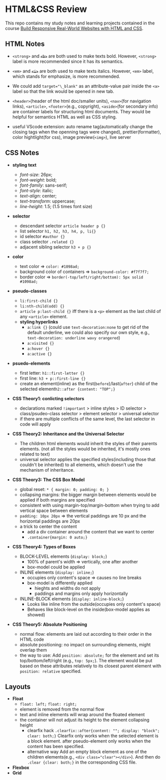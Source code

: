 # HTML&CSS Review

This repo contains my study notes and learning projects contained in the course [Build Responsive Real-World Websites with HTML and CSS](https://www.udemy.com/course/design-and-develop-a-killer-website-with-html5-and-css3/).

## HTML Notes

- `<strong>` and ~~`<b>`~~ are both used to make texts bold. However, `<strong>` label is more recommended since it has its semantics.

- `<em>` and ~~`<i>`~~ are both used to make texts italics. However, `<em>` label, which stands for emphasize, is more recommended.

- We could add `target="\_blank"` as an attribute-value pair inside the `<a>` label so that the link would be opened in new tab.

- `<header>`(header of the html doc/smaller units), `<nav>`(for navigation links), `<article>`, `<footer>`(e.g., copyright), `<aside>`(for secondary info) are container labels for structuring html documents. They would be helpful for semantics HTML as well as CSS styling.

- useful VScode extension: auto rename tag(automatically change the closing tags when the openning tags were changed), prettier(formatter), color hightlight(for css), image preview(`<img>`), live server

## CSS Notes

- **styling text**

  - _font-size_: 26px;
  - _font-weight_: bold;
  - _font-family_: sans-serif;
  - _font-style_: italic;
  - _text-align_: center;
  - _text-transform_: uppercase;
  - _line-height_: 1.5; (1.5 times font size)

- **selector**

  - descendant selector `article header p {}`
  - list selector `h1, h2, h3, h4, p, li{}`
  - id selector `#author {}`
  - class selector `.related {}`
  - adjacent sibling selector `h3 + p {}`

- **color**

  - text color => `color: #1098ad;`
  - background color of containers => `background-color: #f7f7f7;`
  - border color => `border(-top/left/right/bottom): 5px solid #1098ad;`

- **pseudo-classes**

  - `li:first-child {}`
  - `li:nth-child(odd) {}`
  - `article p:last-child {}` iff there is a `<p>` element as the last child of any `<article>` element.
  - **styling hyperlinks**
    - `a:link {}` (could use `text-decoration:none` to get rid of the default underline, we could also specify our own style, e.g., `text-decoration: underline wavy orangered`)
    - `a:visited {}`
    - `a:hover {}`
    - `a:active {}`

- **psuedo-elements**

  - first letter: `h1::first-letter {}`
  - first line: `h3 + p::first-line {}`
  - create an element(inline) as the first(`before`)/last(`after`) child of the selected element`h2::after {content: "TOP";}`

- **CSS Theory1: conlicting selectors**
  - declarations marked `!important` > inline styles > ID selector > class/psudeo-class selector > element selector > universal selector
  - if there are multiple conflicts of the same level, the last selector in code will apply
- **CSS Theory2: Inheritance and the Universal Selector**
  - The children html elements would inherit the styles of their parents elements. (not all the styles would be inherited, it's mostly ones related to text)
  - universal selector applies the specified styles(including those that couldn't be inherited) to all elements, which doesn't use the mechanism of inheritance.
- **CSS Theory3: The CSS Box Model**
  - global reset:
    `* {
  margin: 0;
  padding: 0;
}`
  - collapsing margins: the bigger margin between elements would be applied if both margins are specified
  - consistent with using margin-top/margin-bottom when trying to add vertical space between elements
  - `padding: 10px 20px` => the vertical paddings are 10 px and the horizontal paddings are 20px
  - a trick to center the content
    - add a div container around the content that we want to center
    - `.container{margin: 0 auto;}`
- **CSS Theory4: Types of Boxes**
  - BLOCK-LEVEL elements (`display: block;`)
    - 100% of parent's width => vertically, one after another
    - box-model could be applied
  - INLINE elements (`display: inline;`)
    - occupies only content's space => causes no line breaks
    - box-model is differently applied
      - hieghts and widths do not apply
      - paddings and margins only apply horizontally
  - INLINE-BLOCK elements (`display: inline-block;`)
    - Looks like inline from the outside(occupies only content's space)
    - Behaves like block-level on the inside(box-model applies as showed)
- **CSS Theory5: Absolute Positioning**
  - normal flow: elements are laid out according to their order in the HTML code
  - absolute positioning: no impact on surrounding elements, might overlap them
  - the way to use: Add `position: absolute;` for the element and set its top/bottom/left/right (e.g., `top: 5px;`). The element would be put based on these attributes relatively to its closest parent element with `position: relative` specified.

## Layouts

- **Float**
  - `float: left;` `float: right;`
  - element is removed from the normal flow
  - text and inline elements will wrap around the floated element
  - the container will not adjust its height to the element
    collapsing height
    - clearfix hack
      `.clearfix::after{content: ""; display: "block"; clear: both;}` Clearfix only works when the selected element is a block element. after pseudo-element only works when the content has been specified.
    - alternative way
      Add an empty block element as one of the children elements(e.g., `<div class="clear"></div>`). And then do `.clear {clear: both;}` in the corresponding CSS file.
- **Flexbox**
- **Grid**
